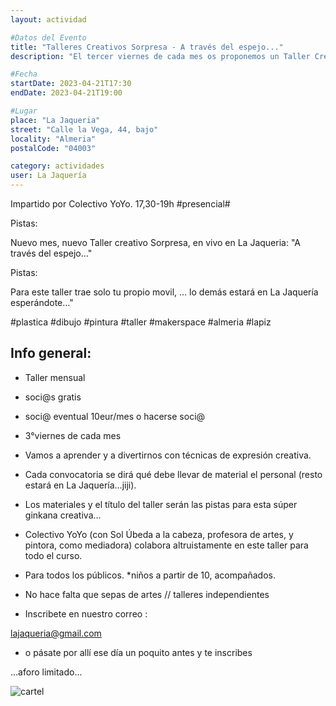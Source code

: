 ```yaml
---
layout: actividad

#Datos del Evento
title: "Talleres Creativos Sorpresa - A través del espejo..."
description: "El tercer viernes de cada mes os proponemos un Taller Creativo, de la mano del Colectivo Yo-Yo"

#Fecha
startDate: 2023-04-21T17:30
endDate: 2023-04-21T19:00

#Lugar
place: "La Jaqueria"
street: "Calle la Vega, 44, bajo"
locality: "Almeria"
postalCode: "04003"

category: actividades
user: La Jaquería
---
```


Impartido por Colectivo YoYo. 
17,30-19h #presencial#

Pistas:

Nuevo mes, nuevo Taller creativo Sorpresa, en vivo en La Jaqueria: "A través del espejo..."

Pistas:

Para este taller trae solo tu propio movil, ... lo demás estará en La Jaquería esperándote..."


#plastica #dibujo #pintura #taller #makerspace #almeria #lapiz

## Info general:

- Taller mensual

- soci@s gratis 
- soci@ eventual 10eur/mes o hacerse soci@

- 3°viernes de cada mes

- Vamos a aprender y a divertirnos con técnicas de expresión creativa.

- Cada convocatoria se dirá qué debe llevar de material el personal (resto estará en La Jaquería...jiji).

- Los materiales y el título del taller serán las pistas para esta súper ginkana creativa...

- Colectivo YoYo (con Sol Úbeda a la cabeza,  profesora de artes, y pintora, como mediadora)  colabora altruistamente en este taller para todo el curso.

- Para todos los públicos. *niños a partir de 10, acompañados.

- No hace falta que sepas de artes // talleres independientes

- Inscribete en nuestro correo :

lajaqueria@gmail.com

-  o pásate por allí ese día un poquito antes y te inscribes

...aforo limitado...


![cartel](https://lajaqueria.org/recursos/varios/taller_creativo06.png)

